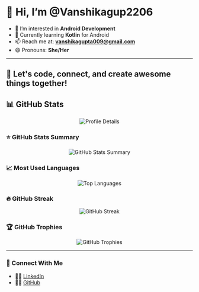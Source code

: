 # 👋 Hi, I’m @Vanshikagup2206

- 👀 I’m interested in **Android Development**
- 🌱 Currently learning **Kotlin** for Android
- 📫 Reach me at: **vanshikagupta009@gmail.com**
- 😄 Pronouns: **She/Her**

---

## 🚀 Let's code, connect, and create awesome things together!

## 📊 GitHub Stats

<p align="center">
  <!-- Enhanced stats card with stars, repos, followers, contributions -->
  <img src="https://github-profile-summary-cards.vercel.app/api/cards/profile-details?username=Vanshikagup2206&theme=radical" alt="Profile Details" />
</p>

### ⭐ GitHub Stats Summary

<p align="center">
  <!-- Combined card with total stars, commits, PRs, issues -->
  <img src="https://github-profile-summary-cards.vercel.app/api/cards/stats?username=Vanshikagup2206&theme=radical" alt="GitHub Stats Summary" />
</p>

### 📈 Most Used Languages

<p align="center">
  <img src="https://github-profile-summary-cards.vercel.app/api/cards/repos-per-language?username=Vanshikagup2206&theme=radical" alt="Top Languages" />
</p>

### 🔥 GitHub Streak 
<p align="center">
  <img src="https://github-readme-streak-stats.herokuapp.com?user=Vanshikagup2206&theme=radical&hide_border=true" alt="GitHub Streak" /> 
</p>

### 🏆 GitHub Trophies

<p align="center">
  <img src="https://github-profile-trophy.vercel.app/?username=Vanshikagup2206&theme=radical&no-bg=true&margin-w=15&margin-h=15" alt="GitHub Trophies" />
</p>

---

### 🔗 Connect With Me

- 👩‍💼 [LinkedIn](https://www.linkedin.com/in/vanshika-gupta-192b31274/)
- 🧑‍💻 [GitHub](https://github.com/Vanshikagup2206)
